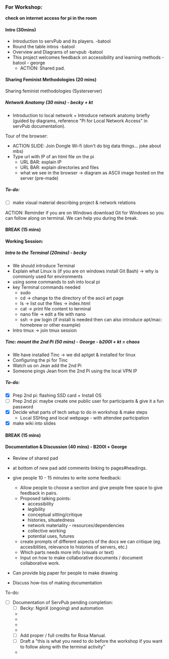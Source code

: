 ### For Workshop:
**check on internet access for pi in the room**
#### Intro (30mins)
- Introduction to servPub and its players. -batool
- Round the table intros -batool
- Overview and Diagrams of servpub -batool
- This project welcomes feedback on accessibility and learning methods -batool - george
	- ACTION: Shared pad. 

#### Sharing Feminist Methodologies (20 mins)
Sharing feminist methodologies (Systerserver)

##### Network Anatomy (30 mins) - becky + kt
- Introduction to local network + Introduce network anatomy briefly (guided by diagrams, reference "Pi for Local Network Access" in servPub documentation).

Tour of the browser:
- ACTION SLIDE: Join Dongle Wi-fi (don't do big data things... joke about mbs)
-  Type url with IP of an html file on the pi
	- URL BAR: explain IP
	- URL BAR: explain directories and files
	- what we see in the browser -> diagram as ASCII image hosted on the server (pre-made)
##### To-do:
- [ ] make visual material describing project & network relations

ACTION: Reminder if you are on Windows download Git for Windows so you can follow along on terminal. We can help you during the break. 
#### BREAK (15 mins)
#### Working Session:

##### Intro to the Terminal  (20mins) - becky
- We should introduce Terminal 
- Explain what Linux is (if you are on windows install Git Bash) -> why is commonly used for environments
-  using some commands to ssh into local pi
- key Terminal commands needed 
	- sudo 
	- cd -> change to the directory of the ascii art page
	- ls -> list out the files -> index.html
	- cat -> print file content to terminal
	- nano file -> edit a file with nano 
	- ssh -> pw login (if install is needed then can also introduce apt/mac: homebrew or other example)
- Intro tmux -> join tmux session
##### Tinc: mount the 2nd Pi (50 mins) - George - b200l + kt = chaos
- We have installed Tinc -> we did aptget & installed [](02-Web%20Server%20Setup%20on%20Pi.md.md#Tinc) for linux
- Configuring the pi for Tinc [](02-Web%20Server%20Setup%20on%20Pi.md.md#Configuration)
- Watch us on Jean add the 2nd Pi
- Someone pings Jean from the 2nd Pi using the local VPN IP
##### To-do:
- [x] Prep 2nd pi: flashing SSD card + Install OS
- [ ] Prep 2nd pi: maybe create one public user for participants & give it a fun password
- [x] Decide what parts of tech setup to do in workshop & make steps
	- Local SSHing and local webpage - with attendee participation
- [x] make wiki into slides 
#### BREAK (15 mins)

#### Documentation & Discussion (40 mins) - B200l + George 

- Review of shared pad

- at bottom of new pad add comments linking to pages#headings. 

- give people 10 - 15 minutes to write some feedback:
	- Allow people to choose a section and give people  free space to give feedback in pairs.
	- Proposed talking points:
		- accessibility
		- legibility
		- conceptual sitting/critique
		- histories, situatedness
		- network materiality - resources/dependencies
		- collective working
		- potential uses, futures
	- create prompts of different aspects of the docs we can critique (eg. accesiblities, relevance to histories of servers, etc.)
	- Which parts needs more info (visuals or text)
	- Input on how to make collaborative documents / document collaborative work.

- Can provide big paper for people to make drawing

- Discuss how-tos of making documentation

To-do:
- [ ] Documentation of ServPub pending completion:
	- [ ] Becky: NginX (ongoing) and automation
	- [ ](03-Analog%20Interlude.md.md)
	- [ ](04-Static%20IP%20&%20Domain%20Setup.md.md)
	- [ ](04-Static%20IP%20&%20Domain%20Setup.md.md)
	- [ ](04-Static%20IP%20&%20Domain%20Setup.md.md)
	- [ ] Add proper / full credits for Rosa Manual.
	- [ ] Draft a "this is what you need to do before the workshop if you want to follow along with the terminal activity"
	- [ ](NA-Terminal%20Unix%20Commands%20Cheat%20Sheet.md.md)